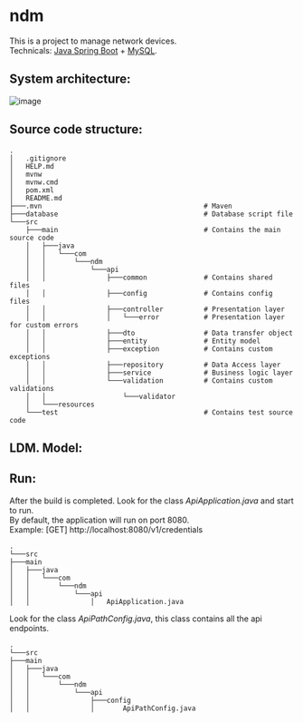 # ndm
This is a project to manage network devices.\
Technicals: [Java Spring Boot](https://spring.io/projects/spring-boot) + [MySQL](https://www.mysql.com/).

## System architecture:
![image](https://user-images.githubusercontent.com/43290383/160295589-bae7ce70-4ace-4db2-9210-9096ee8e96f7.png)
## Source code structure:
    .
    │   .gitignore
    │   HELP.md
    │   mvnw
    │   mvnw.cmd
    │   pom.xml
    │   README.md
    ├───.mvn                                        # Maven
    ├───database                                    # Database script file
    └───src
        ├───main                                    # Contains the main source code
        │   ├───java
        │   │   └───com
        │   │       └───ndm
        │   │           └───api
        │   │               ├───common              # Contains shared files
        │   │               ├───config              # Contains config files
        │   │               ├───controller          # Presentation layer
        │   │               │   └───error           # Presentation layer for custom errors
        │   │               ├───dto                 # Data transfer object
        │   │               ├───entity              # Entity model
        │   │               ├───exception           # Contains custom exceptions
        │   │               ├───repository          # Data Access layer
        │   │               ├───service             # Business logic layer
        │   │               └───validation          # Contains custom validations       
        │   │                   └───validator
        │   └───resources                    
        └───test                                    # Contains test source code
## LDM. Model:
## Run:
After the build is completed. Look for the class *ApiApplication.java* and start to run.\
By default, the application will run on port 8080.\
Example: [GET] http://localhost:8080/v1/credentials

    .
    └───src
    ├───main
    │   ├───java
    │   │   └───com
    │   │       └───ndm
    │   │           └───api
    │   │               │   ApiApplication.java
    
Look for the class *ApiPathConfig.java*, this class contains all the api endpoints.

    .
    └───src
    ├───main
    │   ├───java
    │   │   └───com
    │   │       └───ndm
    │   │           └───api
    │   │               ├───config
    │   │               │       ApiPathConfig.java
